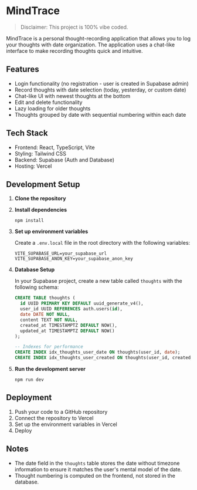 # MindTrace

> Disclaimer: This project is 100% vibe coded.

MindTrace is a personal thought-recording application that allows you to log your thoughts with date organization. The application uses a chat-like interface to make recording thoughts quick and intuitive.

## Features

- Login functionality (no registration - user is created in Supabase admin)
- Record thoughts with date selection (today, yesterday, or custom date)
- Chat-like UI with newest thoughts at the bottom
- Edit and delete functionality
- Lazy loading for older thoughts
- Thoughts grouped by date with sequential numbering within each date

## Tech Stack

- Frontend: React, TypeScript, Vite
- Styling: Tailwind CSS
- Backend: Supabase (Auth and Database)
- Hosting: Vercel

## Development Setup

1. **Clone the repository**

2. **Install dependencies**
   ```
   npm install
   ```

3. **Set up environment variables**
   
   Create a `.env.local` file in the root directory with the following variables:
   ```
   VITE_SUPABASE_URL=your_supabase_url
   VITE_SUPABASE_ANON_KEY=your_supabase_anon_key
   ```

4. **Database Setup**

   In your Supabase project, create a new table called `thoughts` with the following schema:
   ```sql
   CREATE TABLE thoughts (
     id UUID PRIMARY KEY DEFAULT uuid_generate_v4(),
     user_id UUID REFERENCES auth.users(id),
     date DATE NOT NULL,
     content TEXT NOT NULL,
     created_at TIMESTAMPTZ DEFAULT NOW(),
     updated_at TIMESTAMPTZ DEFAULT NOW()
   );

   -- Indexes for performance
   CREATE INDEX idx_thoughts_user_date ON thoughts(user_id, date);
   CREATE INDEX idx_thoughts_user_created ON thoughts(user_id, created_at);
   ```

5. **Run the development server**
   ```
   npm run dev
   ```

## Deployment

1. Push your code to a GitHub repository
2. Connect the repository to Vercel
3. Set up the environment variables in Vercel
4. Deploy

## Notes

- The date field in the `thoughts` table stores the date without timezone information to ensure it matches the user's mental model of the date.
- Thought numbering is computed on the frontend, not stored in the database.
